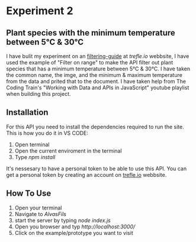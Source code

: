 # Experiment 2
## Plant species with the minimum temperature between 5°C & 30°C

I have bulit my experiment on an [filtering-guide](https://docs.trefle.io/docs/guides/filtering) at _trefle.io_ webbsite, I have used the example of "Filter on range" to make the API filter out plant species that has a minimum temperature between 5°C & 30°C. I have taken the common name, the imge, and the minimum & maximum temperature from the data and prited that to the document. 
I have taken help from The Coding Train's "Working with Data and APIs in JavaScript" youtube playlist when building this project. 

## Installation
For this API you need to install the dependencies required to run the site. 
This is how you do it in VS CODE:
1. Open terminal
2. Open the current enviroment in the terminal
3. Type _npm install_  

It's nessesary to have a personal token to be able to use this API. You can get a personal token by creating an account on [trefle.io](https://trefle.io/) webbsite. 

## How To Use
1. Open your terminal
2. Navigate to _AlvasFils_
3. start the server by typing _node index.js_
4. Open you browser and typ _http://localhost:3000/_
5. Click on the example/prototype you want to visit